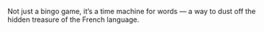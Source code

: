 Not just a bingo game, it’s a time machine for words — a way to dust off the hidden treasure of the French language.
